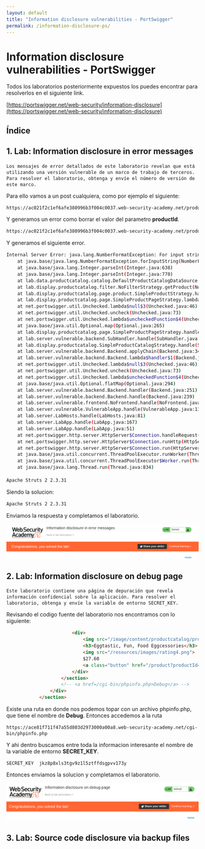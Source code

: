 ```yaml
---
layout: default
title: "Information disclosure vulnerabilities - PortSwigger"
permalink: /information-disclosure-ps/
---
```


# Information disclosure vulnerabilities - PortSwigger

Todos los laboratorios posteriormente expuestos los puedes encontrar para resolverlos en el siguiente link.

[https://portswigger.net/web-security/information-disclosure](https://portswigger.net/web-security/information-disclosure)

## Índice



## 1. Lab: Information disclosure in error messages

```
Los mensajes de error detallados de este laboratorio revelan que está utilizando una versión vulnerable de un marco de trabajo de terceros. Para resolver el laboratorio, obtenga y envíe el número de versión de este marco.
```

Para ello vamos a un post cualquiera, como por ejemplo el siguiente:

```bash
https://ac021f2c1ef6afe380996b3f004c0037.web-security-academy.net/product?productId=1
```

Y generamos un error como borrar el valor del parametro **productId**.

```bash
https://ac021f2c1ef6afe380996b3f004c0037.web-security-academy.net/product?productId='
```

 Y generamos el siguiente error.

```bash
Internal Server Error: java.lang.NumberFormatException: For input string: "'"
	at java.base/java.lang.NumberFormatException.forInputString(NumberFormatException.java:65)
	at java.base/java.lang.Integer.parseInt(Integer.java:638)
	at java.base/java.lang.Integer.parseInt(Integer.java:770)
	at lab.data.productcatalog.catalog.DefaultProductCatalogDataSource.getProduct(DefaultProductCatalogDataSource.java:73)
	at lab.display.productcatalog.filter.NoFilterStrategy.getProduct(NoFilterStrategy.java:47)
	at lab.display.productcatalog.page.product.SimpleProductStrategy.handle(SimpleProductStrategy.java:67)
	at lab.display.productcatalog.page.SimpleProductPageStrategy.lambda$handleSubRequest$0(SimpleProductPageStrategy.java:82)
	at net.portswigger.util.Unchecked.lambda$null$3(Unchecked.java:46)
	at net.portswigger.util.Unchecked.uncheck(Unchecked.java:73)
	at net.portswigger.util.Unchecked.lambda$uncheckedFunction$4(Unchecked.java:46)
	at java.base/java.util.Optional.map(Optional.java:265)
	at lab.display.productcatalog.page.SimpleProductPageStrategy.handleSubRequest(SimpleProductPageStrategy.java:77)
	at lab.server.vulnerable.backend.SubHandler.handle(SubHandler.java:41)
	at lab.display.productcatalog.SimpleProductCatalogStrategy.handle(SimpleProductCatalogStrategy.java:75)
	at lab.server.vulnerable.backend.Backend.applyChain(Backend.java:344)
	at lab.server.vulnerable.backend.Backend.lambda$handler$1(Backend.java:289)
	at net.portswigger.util.Unchecked.lambda$null$3(Unchecked.java:46)
	at net.portswigger.util.Unchecked.uncheck(Unchecked.java:73)
	at net.portswigger.util.Unchecked.lambda$uncheckedFunction$4(Unchecked.java:46)
	at java.base/java.util.Optional.flatMap(Optional.java:294)
	at lab.server.vulnerable.backend.Backend.handler(Backend.java:251)
	at lab.server.vulnerable.backend.Backend.handle(Backend.java:239)
	at lab.server.vulnerable.frontend.NoFrontend.handle(NoFrontend.java:37)
	at lab.server.vulnerable.VulnerableApp.handle(VulnerableApp.java:111)
	at lab.server.LabHosts.handle(LabHosts.java:81)
	at lab.server.LabApp.handle(LabApp.java:167)
	at lab.server.LabApp.handle(LabApp.java:51)
	at net.portswigger.http.server.HttpServer$Connection.handleRequest(HttpServer.java:831)
	at net.portswigger.http.server.HttpServer$Connection.runHttp(HttpServer.java:817)
	at net.portswigger.http.server.HttpServer$Connection.run(HttpServer.java:756)
	at java.base/java.util.concurrent.ThreadPoolExecutor.runWorker(ThreadPoolExecutor.java:1128)
	at java.base/java.util.concurrent.ThreadPoolExecutor$Worker.run(ThreadPoolExecutor.java:628)
	at java.base/java.lang.Thread.run(Thread.java:834)

Apache Struts 2 2.3.31
```

Siendo la solucion:

```bash
Apache Struts 2 2.3.31
```

Enviamos la respuesta y completamos el laboratorio.

![](img1.png)

## 2. Lab: Information disclosure on debug page

```
Este laboratorio contiene una página de depuración que revela información confidencial sobre la aplicación. Para resolver el laboratorio, obtenga y envíe la variable de entorno SECRET_KEY.
```

Revisando el codigo fuente del laboratorio nos encontramos con lo siguiente:

```html
                        <div>
                            <img src="/image/content/productcatalog/products/1.jpg">
                            <h3>Eggtastic, Fun, Food Eggcessories</h3>
                            <img src="/resources/images/rating4.png">
                            $27.60
                            <a class="button" href="/product?productId=20">View details</a>
                        </div>
                    </section>
                    <!-- <a href=/cgi-bin/phpinfo.php>Debug</a> -->
                </div>
            </section>
```

Existe una ruta en donde nos podemos topar con un archivo phpinfo.php, que tiene el nombre de **Debug**. Entonces accedemos a la ruta

```
https://ace81f711f47a55d803d2973000a00a8.web-security-academy.net/cgi-bin/phpinfo.php
```

Y ahi dentro buscamos entre toda la informacion interesante el nombre de la variable de entorno **SECRET_KEY**.

```
SECRET_KEY	jkz8p8xls3tgv9z1l5ztffdsgpvv173y
```

Entonces enviamos la solucion y completamos el laboratorio.

![](img2.png)

## 3. Lab: Source code disclosure via backup files


